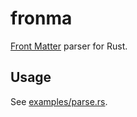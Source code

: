 # fronma

[Front Matter](https://jekyllrb.com/docs/front-matter/) parser for Rust.

## Usage

See [examples/parse.rs](examples/parse.rs).
